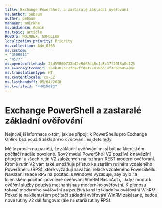 ```yaml
---
title: Exchange PowerShell a zastaralé základní ověřování
ms.author: pebaum
author: pebaum
manager: mnirkhe
ms.audience: Admin
ms.topic: article
ROBOTS: NOINDEX, NOFOLLOW
localization_priority: Priority
ms.collection: Adm_O365
ms.custom:
- "3500011"
- "4577"
ms.openlocfilehash: 24d59860732b42e8d62da8c1a8c37f2018a0d126
ms.sourcegitcommit: 264b782ac2fba8ffd84524180dc4f7d60b45e9a4
ms.translationtype: HT
ms.contentlocale: cs-CZ
ms.lasthandoff: 05/04/2020
ms.locfileid: "44015682"
---
```

# <a name="exchange-powershell-and-basic-authentication-deprecation"></a>Exchange PowerShell a zastaralé základní ověřování

Nejnovější informace o tom, jak se připojit k PowerShellu pro Exchange Online bez použití základního ověřování, najdete [tady](https://aka.ms/psbasicauth).

Mějte prosím na paměti, že základní ověřování musí být na klientském počítači nadále povolené.
Nový modul PowerShell V2 používá k navázání připojení u všech rutin V2 založených na rozhraní REST moderní ověřování. Kromě rutin V2 vám také umožňuje přístup ke starším rutinám vzdáleného PowerShellu (RPS), které vyžadují navázání relace vzdáleného PowerShellu. Navázání relace RPS na počítači s Windows vyžaduje, aby bylo na klientském počítači povolené ověřování WinRM BasicAuth, i když modul k ověření služby používá mechanismus moderního ověřování. K přenosu tokenů moderního ověřování se používá kanál základního ověřování WinRM. Pokud je na klientském počítači základní ověřování WinRM zakázané, budou nové rutiny V2 dál fungovat (ale ne starší rutiny RPS).
